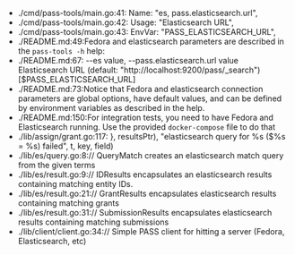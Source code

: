 - ./cmd/pass-tools/main.go:41:			Name:        "es, pass.elasticsearch.url",
- ./cmd/pass-tools/main.go:42:			Usage:       "Elasticsearch URL",
- ./cmd/pass-tools/main.go:43:			EnvVar:      "PASS_ELASTICSEARCH_URL",
- ./README.md:49:Fedora and elasticsearch parameters are described in the `pass-tools -h` help:
- ./README.md:67:       --es value, --pass.elasticsearch.url value                Elasticsearch URL (default: "http://localhost:9200/pass/_search") [$PASS_ELASTICSEARCH_URL]
- ./README.md:73:Notice that Fedora and elasticsearch connection parameters are global options, have default values, and can be defined by environment variables as described in the help.
- ./README.md:150:For integration tests, you need to have Fedora and Elasticsearch running.  Use the provided `docker-compose` file to do that
- ./lib/assign/grant.go:117:	}, resultsPtr), "elasticsearch query for %s ($%s = %s) failed", t, key, field)
- ./lib/es/query.go:8:// QueryMatch creates an elasticsearch match query from the given terms
- ./lib/es/result.go:9:// IDResults encapsulates an elasticsearch results containing matching entity IDs.
- ./lib/es/result.go:21:// GrantResults encapsulates elasticsearch results containing matching grants
- ./lib/es/result.go:31:// SubmissionResults encapsulates elasticsearch results containing matching submissions
- ./lib/client/client.go:34:// Simple PASS client for hitting a server (Fedora, Elasticsearch, etc)
